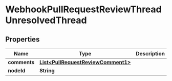 

# WebhookPullRequestReviewThreadUnresolvedThread


## Properties

| Name | Type | Description | Notes |
|------------ | ------------- | ------------- | -------------|
|**comments** | [**List&lt;PullRequestReviewComment1&gt;**](PullRequestReviewComment1.md) |  |  |
|**nodeId** | **String** |  |  |



